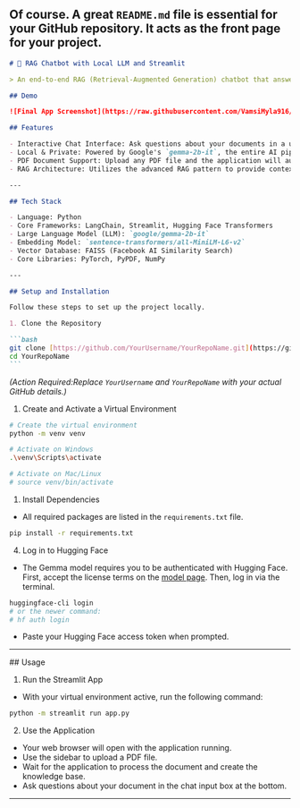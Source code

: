 ## Of course. A great `README.md` file is essential for your GitHub repository. It acts as the front page for your project.

````markdown
# 📄 RAG Chatbot with Local LLM and Streamlit

> An end-to-end RAG (Retrieval-Augmented Generation) chatbot that answers questions about user-uploaded PDF documents. This project runs a powerful, open-source Large Language Model entirely on your local machine, ensuring privacy and eliminating the need for API keys.

## Demo

![Final App Screenshot](https://raw.githubusercontent.com/VamsiMyla916/RAG-chatbot-streamlit/main/screenshot.png)

## Features

- Interactive Chat Interface: Ask questions about your documents in a user-friendly web UI built with Streamlit.
- Local & Private: Powered by Google's `gemma-2b-it`, the entire AI pipeline runs locally. Your documents and queries never leave your machine.
- PDF Document Support: Upload any PDF file and the application will automatically process and "learn" its content.
- RAG Architecture: Utilizes the advanced RAG pattern to provide context-aware, accurate answers based on the document's content.

---

## Tech Stack

- Language: Python
- Core Frameworks: LangChain, Streamlit, Hugging Face Transformers
- Large Language Model (LLM): `google/gemma-2b-it`
- Embedding Model: `sentence-transformers/all-MiniLM-L6-v2`
- Vector Database: FAISS (Facebook AI Similarity Search)
- Core Libraries: PyTorch, PyPDF, NumPy

---

## Setup and Installation

Follow these steps to set up the project locally.

1. Clone the Repository

```bash
git clone [https://github.com/YourUsername/YourRepoName.git](https://github.com/YourUsername/YourRepoName.git)
cd YourRepoName
```
````

_(Action Required:Replace `YourUsername` and `YourRepoName` with your actual GitHub details.)_

1. Create and Activate a Virtual Environment

```bash
# Create the virtual environment
python -m venv venv

# Activate on Windows
.\venv\Scripts\activate

# Activate on Mac/Linux
# source venv/bin/activate
```

1. Install Dependencies

- All required packages are listed in the `requirements.txt` file.

<!-- end list -->

```bash
pip install -r requirements.txt
```

4. Log in to Hugging Face

- The Gemma model requires you to be authenticated with Hugging Face. First, accept the license terms on the [model page](https://huggingface.co/google/gemma-2b-it). Then, log in via the terminal.

<!-- end list -->

```bash
huggingface-cli login
# or the newer command:
# hf auth login
```

- Paste your Hugging Face access token when prompted.

---

\#\# Usage

1. Run the Streamlit App

- With your virtual environment active, run the following command:

<!-- end list -->

```bash
python -m streamlit run app.py
```

2. Use the Application

- Your web browser will open with the application running.
- Use the sidebar to upload a PDF file.
- Wait for the application to process the document and create the knowledge base.
- Ask questions about your document in the chat input box at the bottom.

---
